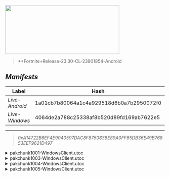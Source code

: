 <div style="pointer-events: none">
  <img style="pointer-events: none" src="https://raw.githubusercontent.com/Tectors/Archive/master/source/dependents/gen.25.10.svg" width="360" height="155">
<div>

 >  
  
  > ++Fortnite+Release-23.30-CL-23901854-Android

## *Manifests*
| Label | Hash | Route |
| - | - | - |
| *Live-Android* | 1a01cb7b80064a1c4a929518d6b0a7b2950072f0 | [mXdYBF1XEEM6gbRkIUeKNjuXFnzbDQ](https://github.com/Tectors/Archive/blob/master/manifests/mXdYBF1XEEM6gbRkIUeKNjuXFnzbDQ.manifest) |
| *Live-Windows* | 4064de2a788c25338af8b520d89fd169ab7622e5 | [gY2susW1j64QkJwtl0eXncvfNFiojA](https://github.com/Tectors/Archive/blob/master/manifests/gY2susW1j64QkJwtl0eXncvfNFiojA.manifest) |

---

> *0xA14722B6EF4E9040597DAC8F8750638E89A0FF65DB36E49B76853EEF9621D497*

<details>
  <summary>pakchunk1001-WindowsClient.utoc</summary>

 > 
    0xCF09E2DCB65790B8D20A7C04E370C7DC3A8C13D677CE90ADD973A7C745423A0D

  <img src="https://raw.githubusercontent.com/Tectors/Archive/master/source/dependents/referred/Wrap_Pencil.svg" width="100"> <img src="https://raw.githubusercontent.com/Tectors/Archive/master/source/dependents/referred/Pickaxe_PencilCherry.svg" width="100"> <img src="https://raw.githubusercontent.com/Tectors/Archive/master/source/dependents/referred/LoadingScreen_PencilSet.svg" width="100"> <img src="https://raw.githubusercontent.com/Tectors/Archive/master/source/dependents/referred/Character_Pencil_Raspberry.svg" width="100"> <img src="https://raw.githubusercontent.com/Tectors/Archive/master/source/dependents/referred/Character_Pencil_Pear.svg" width="100"> <img src="https://raw.githubusercontent.com/Tectors/Archive/master/source/dependents/referred/Character_Pencil_Mango.svg" width="100"> <img src="https://raw.githubusercontent.com/Tectors/Archive/master/source/dependents/referred/Character_Pencil_Lime.svg" width="100"> <img src="https://raw.githubusercontent.com/Tectors/Archive/master/source/dependents/referred/Character_Pencil_Kiwi.svg" width="100"> <img src="https://raw.githubusercontent.com/Tectors/Archive/master/source/dependents/referred/Character_Pencil_Guava.svg" width="100"> <img src="https://raw.githubusercontent.com/Tectors/Archive/master/source/dependents/referred/Character_Pencil_Grape.svg" width="100"> <img src="https://raw.githubusercontent.com/Tectors/Archive/master/source/dependents/referred/Character_Pencil_Fig.svg" width="100"> <img src="https://raw.githubusercontent.com/Tectors/Archive/master/source/dependents/referred/Character_Pencil_Cherry.svg" width="100"> <img src="https://raw.githubusercontent.com/Tectors/Archive/master/source/dependents/referred/Character_Pencil_Apple.svg" width="100"> <img src="https://raw.githubusercontent.com/Tectors/Archive/master/source/dependents/referred/Backpack_PencilCherry.svg" width="100"> 
</details>

<details>
  <summary>pakchunk1003-WindowsClient.utoc</summary>

 > 
    0xC30165B8E0267275DC1ACC894462449AE0B6D9CCA9CC7E314E171901247E2075

  <img src="https://raw.githubusercontent.com/Tectors/Archive/master/source/dependents/referred/Pickaxe_FearlessFlightMenaceUniversal.svg" width="100"> <img src="https://raw.githubusercontent.com/Tectors/Archive/master/source/dependents/referred/LoadingScreen_FearlessFlight.svg" width="100"> <img src="https://raw.githubusercontent.com/Tectors/Archive/master/source/dependents/referred/Character_FearlessFlightMenace.svg" width="100"> <img src="https://raw.githubusercontent.com/Tectors/Archive/master/source/dependents/referred/Character_FearlessFlightHero.svg" width="100"> <img src="https://raw.githubusercontent.com/Tectors/Archive/master/source/dependents/referred/Backpack_FearlessFlightMenace.svg" width="100"> <img src="https://raw.githubusercontent.com/Tectors/Archive/master/source/dependents/referred/Backpack_FearlessFlightHero.svg" width="100"> 
</details>

<details>
  <summary>pakchunk1004-WindowsClient.utoc</summary>

 > 
    0x5F149D17C16F53A4CF98C8366452DCC4F5C5CA89B7B3921C0E9485CFCADC75F4

  <img src="https://raw.githubusercontent.com/Tectors/Archive/master/source/dependents/referred/Spray_FearlessWeb.svg" width="100"> <img src="https://raw.githubusercontent.com/Tectors/Archive/master/source/dependents/referred/Pickaxe_FearlessFlightHero.svg" width="100"> <img src="https://raw.githubusercontent.com/Tectors/Archive/master/source/dependents/referred/Emoji_S24_FearlessWeb2.svg" width="100"> <img src="https://raw.githubusercontent.com/Tectors/Archive/master/source/dependents/referred/Emoji_S24_FearlessWeb.svg" width="100"> <img src="https://raw.githubusercontent.com/Tectors/Archive/master/source/dependents/referred/EID_FearlessFlight.svg" width="100"> 
</details>

<details>
  <summary>pakchunk1005-WindowsClient.utoc</summary>

 > 
    0x00F8ABD237C6A363C0BA856D23EE6D49A84D6AF9F19BB4C5691813971F2D1ABC

  <img src="https://raw.githubusercontent.com/Tectors/Archive/master/source/dependents/referred/EID_Devotion.svg" width="100"> 
</details>

